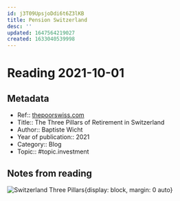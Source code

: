 ```yaml
---
id: j3T09UpsjoDdi6t6Z3lKB
title: Pension Switzerland
desc: ''
updated: 1647564219027
created: 1633040539998
---
```

# Reading 2021-10-01

## Metadata

- Ref:: [thepoorswiss.com](https://thepoorswiss.com/three-pillars-retirement-switzerland/)
- Title:: The Three Pillars of Retirement in Switzerland
- Author:: Baptiste Wicht
- Year of publication:: 2021
- Category:: Blog
- Topic:: #topic.investment

## Notes from reading

![Switzerland Three Pillars](https://thepoorswiss.com/wp-content/uploads/2018/04/switzerland_three_pillars.png){display: block, margin: 0 auto}
